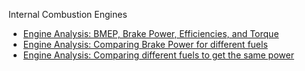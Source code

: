 Internal Combustion Engines

* [Engine Analysis: BMEP, Brake Power, Efficiencies, and Torque](/MATLAB/ICE/HW3)
* [Engine Analysis: Comparing Brake Power for different fuels](/MATLAB/ICE/HW41)
* [Engine Analysis: Comparing different fuels to get the same power](/MATLAB/ICE/HW42)

